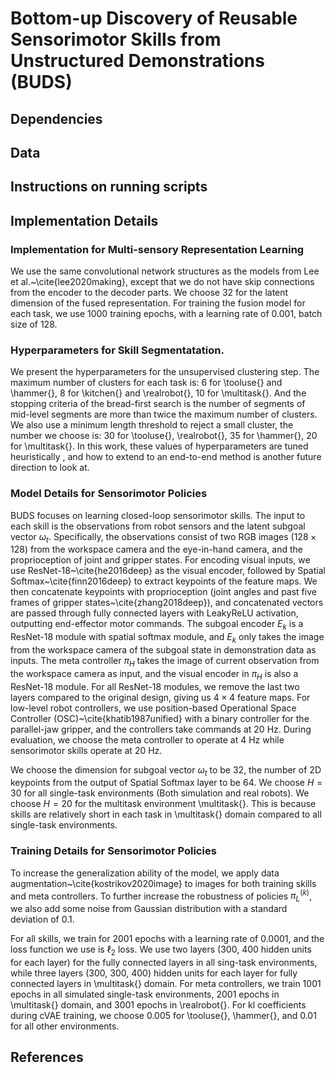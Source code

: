 # Bottom-up Discovery of Reusable Sensorimotor Skills from Unstructured Demonstrations (BUDS)

## Dependencies



## Data



## Instructions on running scripts


## Implementation Details

### Implementation for Multi-sensory Representation Learning
We use the same convolutional network structures as the models from Lee et al.~\cite{lee2020making}, except that we do not have skip connections from the encoder to the decoder parts. We choose $32$ for the latent dimension of the fused representation. For training the fusion model for each task, we use $1000$ training epochs, with a learning rate of $0.001$,  batch size of 128.


### Hyperparameters for Skill Segmentatation.

We present the hyperparameters for the unsupervised clustering step. The maximum number of clusters for each task is: $6$ for \tooluse{} and \hammer{}, $8$ for \kitchen{} and \realrobot{}, $10$ for \multitask{}. And the stopping criteria of the bread-first search is the number of segments of mid-level segments are more than twice the maximum number of clusters. We also use a minimum length threshold to reject a small cluster, the number we choose is: $30$ for \tooluse{}, \realrobot{}, $35$ for \hammer{}, $20$ for \multitask{}. In this work, these values of hyperparameters are tuned heuristically , and how to extend to an end-to-end method is another future direction to look at.


### Model Details for Sensorimotor Policies
BUDS focuses on learning closed-loop sensorimotor skills. The input to each skill is the observations from robot sensors and the latent subgoal vector $\omega_{t}$. Specifically, the observations consist of two RGB images ($128 \times 128$) from the workspace camera and the eye-in-hand camera, and the proprioception of joint and gripper states. For encoding visual inputs, we use ResNet-18~\cite{he2016deep} as the visual encoder, followed by Spatial Softmax~\cite{finn2016deep} to extract keypoints of the feature maps. We then concatenate keypoints with proprioception (joint angles and past five frames of gripper states~\cite{zhang2018deep}), and concatenated vectors are passed through fully connected layers with LeakyReLU activation, outputting end-effector motor commands. The subgoal encoder $E_k$ is a ResNet-18 module with spatial softmax module, and $E_k$ only takes the image from the workspace camera of the subgoal state in demonstration data as inputs. The meta controller $\pi_{H}$ takes the image of current observation from the workspace camera as input, and the visual encoder in $\pi_{H}$ is also a ResNet-18 module. For all ResNet-18 modules, we remove the last two layers compared to the original design, giving us $4\times4$ feature maps. For low-level robot controllers, we use position-based Operational Space Controller (OSC)~\cite{khatib1987unified} with a binary controller for the parallel-jaw gripper, and the controllers take commands at $20$ Hz. During evaluation, we choose the meta controller to operate at $4$ Hz while sensorimotor skills operate at $20$ Hz. 

We choose the dimension for subgoal vector $\omega_t$ to be $32$, the number of 2D keypoints from the output of Spatial Softmax layer to be $64$. We choose $H=30$ for all single-task environments (Both simulation and real robots). We choose $H=20$ for the multitask environment  \multitask{}. This is because skills are relatively short in each task in \multitask{} domain compared to all single-task environments. 

### Training Details for Sensorimotor Policies
To increase the generalization ability of the model, we apply data augmentation~\cite{kostrikov2020image} to images for both training skills and meta controllers. To further increase the robustness of policies $\pi^{(k)}_{L}$, we also add some noise from Gaussian distribution with a standard deviation of $0.1$. 
 
 For all skills, we train for $2001$ epochs with a learning rate of $0.0001$, and the loss function we use is $\ell_{2}$ loss. We use two layers ($300$, $400$ hidden units for each layer) for the fully connected layers in all sing-task environments, while three layers ($300$, $300$, $400$) hidden units for each layer for fully connected layers in \multitask{} domain. For meta controllers, we train $1001$ epochs in all simulated single-task environments, $2001$ epochs in \multitask{} domain, and $3001$ epochs in \realrobot{}. For kl coefficients during cVAE training, we choose $0.005$ for \tooluse{}, \hammer{}, and $0.01$ for all other environments. 
 












## References

